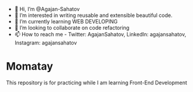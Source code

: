 - 👋 Hi, I’m @Agajan-Sahatov
- 👀 I’m interested in writing reusable and extensible beautiful code.
- 🌱 I’m currently learning WEB DEVELOPING
- 💞️ I’m looking to collaborate on code refactoring
- 📫 How to reach me - Twitter: AgajanSahatov, LinkedIn: agajansahatov, Instagram: agajansahatov

# Momatay
This repository is for practicing while I am learning Front-End Development
